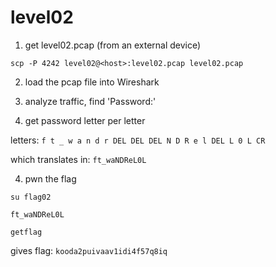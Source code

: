 # level02

1. get level02.pcap (from an external device)

```shell
scp -P 4242 level02@<host>:level02.pcap level02.pcap
```

2. load the pcap file into Wireshark

2. analyze traffic, find 'Password:'

3. get password letter per letter

letters: `f t _ w a n d r DEL DEL DEL N D R e l DEL L 0 L CR`

which translates in: `ft_waNDReL0L`

4. pwn the flag

```shell
su flag02
```

```shell
ft_waNDReL0L
```

```shell
getflag
```

gives flag: `kooda2puivaav1idi4f57q8iq`
